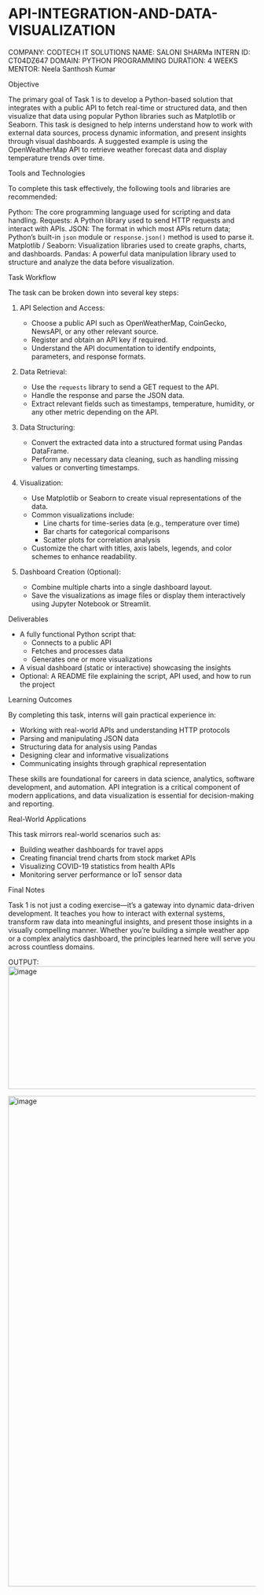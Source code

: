 # API-INTEGRATION-AND-DATA-VISUALIZATION
COMPANY: CODTECH IT SOLUTIONS
NAME: SALONI SHARMa
INTERN ID: CT04DZ647 
DOMAIN: PYTHON PROGRAMMING 
DURATION: 4 WEEKS 
MENTOR: Neela Santhosh Kumar

 Objective

The primary goal of Task 1 is to develop a Python-based solution that integrates with a public API to fetch real-time or structured data, and then visualize that data using popular Python libraries such as Matplotlib or Seaborn. This task is designed to help interns understand how to work with external data sources, process dynamic information, and present insights through visual dashboards. A suggested example is using the OpenWeatherMap API to retrieve weather forecast data and display temperature trends over time.

Tools and Technologies

To complete this task effectively, the following tools and libraries are recommended:

Python: The core programming language used for scripting and data handling.
Requests: A Python library used to send HTTP requests and interact with APIs.
JSON: The format in which most APIs return data; Python’s built-in `json` module or `response.json()` method is used to parse it.
Matplotlib / Seaborn: Visualization libraries used to create graphs, charts, and dashboards.
Pandas: A powerful data manipulation library used to structure and analyze the data before visualization.

 Task Workflow

The task can be broken down into several key steps:

1. API Selection and Access:
   - Choose a public API such as OpenWeatherMap, CoinGecko, NewsAPI, or any other relevant source.
   - Register and obtain an API key if required.
   - Understand the API documentation to identify endpoints, parameters, and response formats.

2. Data Retrieval:
   - Use the `requests` library to send a GET request to the API.
   - Handle the response and parse the JSON data.
   - Extract relevant fields such as timestamps, temperature, humidity, or any other metric depending on the API.

3. Data Structuring:
   - Convert the extracted data into a structured format using Pandas DataFrame.
   - Perform any necessary data cleaning, such as handling missing values or converting timestamps.

4. Visualization:
   - Use Matplotlib or Seaborn to create visual representations of the data.
   - Common visualizations include:
     - Line charts for time-series data (e.g., temperature over time)
     - Bar charts for categorical comparisons
     - Scatter plots for correlation analysis
   - Customize the chart with titles, axis labels, legends, and color schemes to enhance readability.

5. Dashboard Creation (Optional):
   - Combine multiple charts into a single dashboard layout.
   - Save the visualizations as image files or display them interactively using Jupyter Notebook or Streamlit.

Deliverables

- A fully functional Python script that:
  - Connects to a public API
  - Fetches and processes data
  - Generates one or more visualizations
- A visual dashboard (static or interactive) showcasing the insights
- Optional: A README file explaining the script, API used, and how to run the project

 Learning Outcomes

By completing this task, interns will gain practical experience in:

- Working with real-world APIs and understanding HTTP protocols
- Parsing and manipulating JSON data
- Structuring data for analysis using Pandas
- Designing clear and informative visualizations
- Communicating insights through graphical representation

These skills are foundational for careers in data science, analytics, software development, and automation. API integration is a critical component of modern applications, and data visualization is essential for decision-making and reporting.

 Real-World Applications

This task mirrors real-world scenarios such as:

- Building weather dashboards for travel apps
- Creating financial trend charts from stock market APIs
- Visualizing COVID-19 statistics from health APIs
- Monitoring server performance or IoT sensor data

 Final Notes

Task 1 is not just a coding exercise—it’s a gateway into dynamic data-driven development. It teaches you how to interact with external systems, transform raw data into meaningful insights, and present those insights in a visually compelling manner. Whether you’re building a simple weather app or a complex analytics dashboard, the principles learned here will serve you across countless domains.


OUTPUT:
<img width="1146" height="250" alt="image" src="https://github.com/user-attachments/assets/173d327e-a0a0-49a9-8a05-7e44724a2d22" />

<img width="1792" height="998" alt="image" src="https://github.com/user-attachments/assets/7c2da55d-fdb7-48f1-89b9-ebd2b4d45350" />

